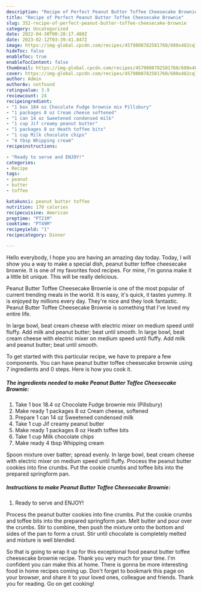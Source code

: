 ```yaml
---
description: "Recipe of Perfect Peanut Butter Toffee Cheesecake Brownie"
title: "Recipe of Perfect Peanut Butter Toffee Cheesecake Brownie"
slug: 352-recipe-of-perfect-peanut-butter-toffee-cheesecake-brownie
category: Uncategorized
date: 2022-04-30T00:28:17.480Z
date: 2023-02-12T03:39:41.847Z
image: https://img-global.cpcdn.com/recipes/4579808782581760/680x482cq70/peanut-butter-toffee-cheesecake-brownie-recipe-main-photo.jpg
hideToc: false
enableToc: true
enableTocContent: false
thumbnail: https://img-global.cpcdn.com/recipes/4579808782581760/680x482cq70/peanut-butter-toffee-cheesecake-brownie-recipe-main-photo.jpg
cover: https://img-global.cpcdn.com/recipes/4579808782581760/680x482cq70/peanut-butter-toffee-cheesecake-brownie-recipe-main-photo.jpg
author: Admin
authorAv: notfound
ratingvalue: 3.9
reviewcount: 24
recipeingredient:
- "1 box 184 oz Chocolate Fudge brownie mix Pillsbury"
- "1 packages 8 oz Cream cheese softened"
- "1 can 14 oz Sweetened condensed milk"
- "1 cup Jif creamy peanut butter"
- "1 packages 8 oz Heath toffee bits"
- "1 cup Milk chocolate chips"
- "4 tbsp Whipping cream"
recipeinstructions:

- "Ready to serve and ENJOY!"
categories:
- Recipe
tags:
- peanut
- butter
- toffee

katakunci: peanut butter toffee 
nutrition: 170 calories
recipecuisine: American
preptime: "PT21M"
cooktime: "PT49M"
recipeyield: "1"
recipecategory: Dinner

---
```



Hello everybody, I hope you are having an amazing day today. Today, I will show you a way to make a special dish, peanut butter toffee cheesecake brownie. It is one of my favorites food recipes. For mine, I'm gonna make it a little bit unique. This will be really delicious.

Peanut Butter Toffee Cheesecake Brownie is one of the most popular of current trending meals in the world. It is easy, it's quick, it tastes yummy. It is enjoyed by millions every day. They're nice and they look fantastic. Peanut Butter Toffee Cheesecake Brownie is something that I've loved my entire life.

In large bowl, beat cream cheese with electric mixer on medium speed until fluffy. Add milk and peanut butter; beat until smooth. In large bowl, beat cream cheese with electric mixer on medium speed until fluffy. Add milk and peanut butter; beat until smooth.


To get started with this particular recipe, we have to prepare a few components. You can have peanut butter toffee cheesecake brownie using 7 ingredients and 0 steps. Here is how you cook it.

<!--inarticleads1-->

##### The ingredients needed to make Peanut Butter Toffee Cheesecake Brownie:

1. Take 1 box 18.4 oz Chocolate Fudge brownie mix (Pillsbury)
1. Make ready 1 packages 8 oz Cream cheese, softened
1. Prepare 1 can 14 oz Sweetened condensed milk
1. Take 1 cup Jif creamy peanut butter
1. Make ready 1 packages 8 oz Heath toffee bits
1. Take 1 cup Milk chocolate chips
1. Make ready 4 tbsp Whipping cream


Spoon mixture over batter; spread evenly. In large bowl, beat cream cheese with electric mixer on medium speed until fluffy. Process the peanut butter cookies into fine crumbs. Put the cookie crumbs and toffee bits into the prepared springform pan. 

<!--inarticleads2-->

##### Instructions to make Peanut Butter Toffee Cheesecake Brownie:


1. Ready to serve and ENJOY!

Process the peanut butter cookies into fine crumbs. Put the cookie crumbs and toffee bits into the prepared springform pan. Melt butter and pour over the crumbs. Stir to combine, then push the mixture onto the bottom and sides of the pan to form a crust. Stir until chocolate is completely melted and mixture is well blended. 

So that is going to wrap it up for this exceptional food peanut butter toffee cheesecake brownie recipe. Thank you very much for your time. I'm confident you can make this at home. There is gonna be more interesting food in home recipes coming up. Don't forget to bookmark this page on your browser, and share it to your loved ones, colleague and friends. Thank you for reading. Go on get cooking!
